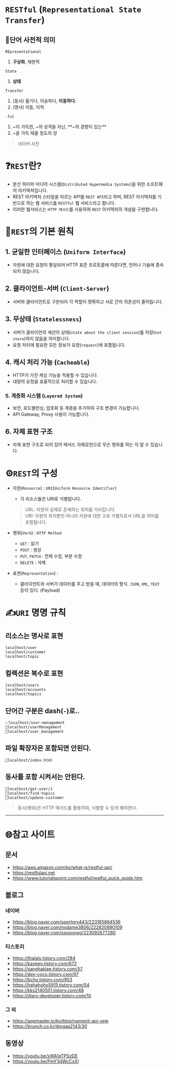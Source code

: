 # **`RESTful`** (`Representational State Transfer`)

## 📕단어 사전적 의미

`REpresentational`
1. **구상화**, 재현적

`State`
1. **상태**

`Transfer`
1. (동사) 옮기다, 이송하다, **이동하다**.
2. (명사) 이동, 이적

`-ful`
1. ~이 가득한, ~의 성격을 지닌, **~의 경향이 있는**
1. ~을 가득 채울 정도의 양

> 네이버 사전

# ❓`REST`란?

- 분산 하이퍼 미디어 시스템(`Distributed Hypermedia Systems`)을 위한 소프트웨어 아키텍쳐입니다.
- REST 아키텍처 스타일을 따르는 API를 `REST API`라고 하며, REST 아키텍처를 기반으로 하는 웹 서비스를 `RESTful` 웹 서비스라고 합니다.
- 이러한 웹서비스는 `HTTP 메서드`를 사용하여 `REST` 아키텍처의 개념을 구현합니다.

# 🦺`REST`의 기본 원칙

## 1. 균일한 인터페이스 (`Uniform Interface`)
- 자원에 대한 요청이 통일되어 HTTP 표준 프로토콜에 따른다면, 언어나 기술에 종속되지 않습니다.

## 2. 클라이언트-서버 (`Client-Server`)
- 서버와 클라이언트로 구분되어 각 역할이 명확하고 서로 간의 의존성이 줄어듭니다.

## 3. 무상태 (`Statelessness`)
- 서버가 클라이언의 세션의 상태(`state about the client session`)를 저장(`not store`)하지 않음을 의미합니다.
- 요청 처리에 필요한 모든 정보가 요청(`request`)에 포함됩니다.

## 4. 캐시 처리 가능 (`Cacheable`)
- HTTP가 가진 캐싱 기능을 적용할 수 있습니다.
- 대량의 요청을 효율적으로 처리할 수 있습니다.

### 5. 계층화 시스템 (`Layered System`)
- 보안, 로드밸런싱, 암호화 등 계층을 추가하여 구조 변경이 가능합니다.
- API Gateway, Proxy 사용이 가능합니다.

## 6. 자체 표현 구조
- 자체 표현 구조로 되어 있어 메서드 자체로만으로 무슨 행위를 하는 지 알 수 있습니다.

# ⚙️`REST`의 구성

- 자원(`Resource`) : `URI`(`Uniform Resource Identifier`)
    - 각 리소스들은 URI로 식별됩니다.
    > URL: 자원이 실제로 존재하는 위치를 가리킵니다.  
    > URI: 자원의 위치뿐만 아니라 자원에 대한 고유 식별자로서 URL을 의미를 포함됩니다.

- 행위(`Verb`) : `HTTP Method`
    - `GET` : 읽기
    - `POST` : 생성
    - `PUT`, `PATCH` : 전체 수정, 부분 수정
    - `DELETE` : 삭제

- 표현(`Representation`) :
    - 클라이언트와 서버가 데이터를 주고 받을 때, 데이터의 형식. `JSON`, `XML`, `TEXT` 등이 있다. (Payload)

# ✍️`URI` 명명 규칙

## 리소스는 명사로 표현

```
localhost/user
localhost/customer
localhost/topic
```

## 컬렉션은 복수로 표현

```
localhost/users
localhost/accounts
localhost/topics
```

## 단어간 구분은 dash(`-`)로..

```
✅localhost/user-management
🚫localhost/userManagement
🚫localhost/user_management
```

## 파일 확장자은 포함되면 안된다.
```
🚫localhost/index.html
```

## 동사를 포함 시켜서는 안된다.
```
🚫localhost/get-user/1
🚫localhost/find-topics
🚫localhost/update-customer
```
> 동사(행위)은 HTTP 메서드를 활용하여, 식별할 수 있게 해야한다.
---

# 🌐참고 사이트

## 문서
- https://aws.amazon.com/ko/what-is/restful-api/
- https://restfulapi.net
- https://www.tutorialspoint.com/restful/restful_quick_guide.htm

## 블로그

### 네이버
- https://blog.naver.com/sportqrv443/223165864536
- https://blog.naver.com/nodame3806/222820890109
- https://blog.naver.com/ssooongg/223092677280

### 티스토리
- https://thalals.tistory.com/284
- https://kaypen.tistory.com/672
- https://sanghaklee.tistory.com/57
- https://dev-coco.tistory.com/97
- https://bcho.tistory.com/953
- https://hahahoho5915.tistory.com/54
- https://kks2140501.tistory.com/48
- https://diary-developer.tistory.com/10

### 그 외
- https://appmaster.io/ko/blog/nameoji-api-yeje
- https://brunch.co.kr/@ogaa2143/30

## 동영상
- https://youtu.be/xWA1eTPSzDE
- https://youtu.be/PmY3dWcCxXI